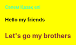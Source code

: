 <!DOCTYPE html>
<html lang="en">
<head>
    <meta charset="UTF-8">
    <meta http-equiv="X-UA-Compatible" content="IE=edge">
    <meta name="viewport" content="width=device-width, initial-scale=1.0">
    <title>Document</title>
    <style>
        html {
            background-color: #FFFF00;
        }
        p {
            color: rgb(0, 255, 255);
        }
        h1 {
            font-size: 16px;
        }
        h2 {
            color: rgb(136, 53, 53);
        }
        body {
            width: 50%;
        }
    </style>
</head>
<body>
    <p>Сәлем Қазақ елі</p>
    <h1>Hello my friends</h1>
    <h2>Let's go my brothers</h2>
</body>
</html>
